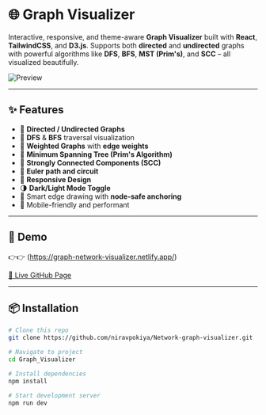 # 🌐 Graph Visualizer

Interactive, responsive, and theme-aware **Graph Visualizer** built with **React**, **TailwindCSS**, and **D3.js**. Supports both **directed** and **undirected** graphs with powerful algorithms like **DFS**, **BFS**, **MST (Prim's)**, and **SCC** – all visualized beautifully.

![Preview](https://github.com/user-attachments/assets/35270409-e97e-4341-addd-1d65b735c336)


---

## ✨ Features

- 🎯 **Directed / Undirected Graphs**
- 🧭 **DFS** & **BFS** traversal visualization
- 🧮 **Weighted Graphs** with **edge weights**
- 🌳 **Minimum Spanning Tree (Prim's Algorithm)**
- 🔁 **Strongly Connected Components (SCC)**
- 💫 **Euler path and circuit** 
- 🎨 **Responsive Design**
- 🌗 **Dark/Light Mode Toggle**
- 🧠 Smart edge drawing with **node-safe anchoring**
- 📱 Mobile-friendly and performant

---

## 🧪 Demo
👉👉  (https://graph-network-visualizer.netlify.app/)


[🔗 Live GitHub Page](https://github.com/kushalyadav2/Graph_Visualizer)

---

## 📦 Installation

```bash
# Clone this repo
git clone https://github.com/niravpokiya/Network-graph-visualizer.git

# Navigate to project
cd Graph_Visualizer

# Install dependencies
npm install

# Start development server
npm run dev


